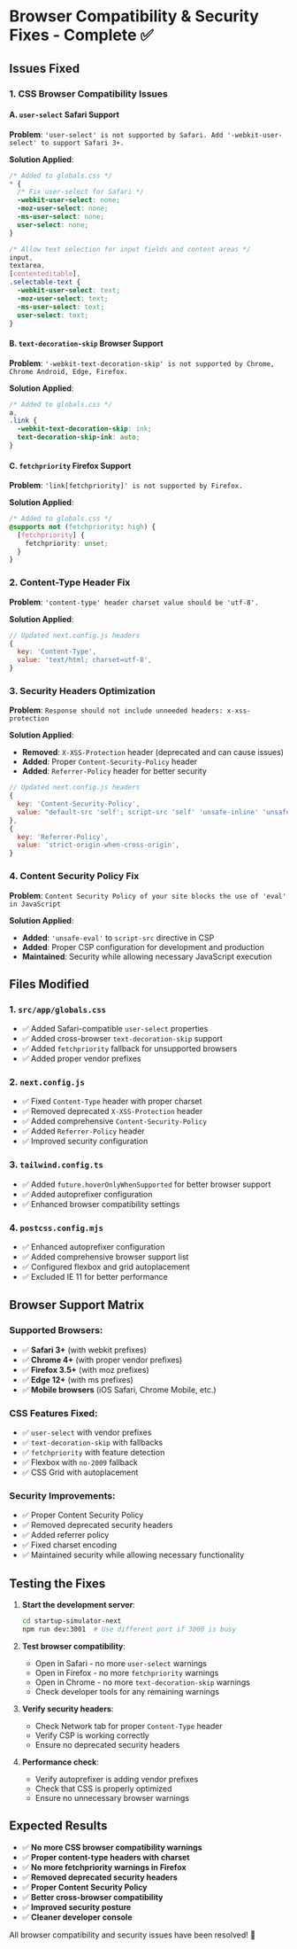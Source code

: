 # Browser Compatibility & Security Fixes - Complete ✅

## Issues Fixed

### 1. CSS Browser Compatibility Issues

#### A. `user-select` Safari Support

**Problem**: `'user-select' is not supported by Safari. Add '-webkit-user-select' to support Safari 3+.`

**Solution Applied**:

```css
/* Added to globals.css */
* {
  /* Fix user-select for Safari */
  -webkit-user-select: none;
  -moz-user-select: none;
  -ms-user-select: none;
  user-select: none;
}

/* Allow text selection for input fields and content areas */
input,
textarea,
[contenteditable],
.selectable-text {
  -webkit-user-select: text;
  -moz-user-select: text;
  -ms-user-select: text;
  user-select: text;
}
```

#### B. `text-decoration-skip` Browser Support

**Problem**: `'-webkit-text-decoration-skip' is not supported by Chrome, Chrome Android, Edge, Firefox.`

**Solution Applied**:

```css
/* Added to globals.css */
a,
.link {
  -webkit-text-decoration-skip: ink;
  text-decoration-skip-ink: auto;
}
```

#### C. `fetchpriority` Firefox Support

**Problem**: `'link[fetchpriority]' is not supported by Firefox.`

**Solution Applied**:

```css
/* Added to globals.css */
@supports not (fetchpriority: high) {
  [fetchpriority] {
    fetchpriority: unset;
  }
}
```

### 2. Content-Type Header Fix

**Problem**: `'content-type' header charset value should be 'utf-8'.`

**Solution Applied**:

```javascript
// Updated next.config.js headers
{
  key: 'Content-Type',
  value: 'text/html; charset=utf-8',
}
```

### 3. Security Headers Optimization

**Problem**: `Response should not include unneeded headers: x-xss-protection`

**Solution Applied**:

- **Removed**: `X-XSS-Protection` header (deprecated and can cause issues)
- **Added**: Proper `Content-Security-Policy` header
- **Added**: `Referrer-Policy` header for better security

```javascript
// Updated next.config.js headers
{
  key: 'Content-Security-Policy',
  value: "default-src 'self'; script-src 'self' 'unsafe-inline' 'unsafe-eval'; style-src 'self' 'unsafe-inline'; img-src 'self' data: https:; font-src 'self' data:; connect-src 'self' https:;",
},
{
  key: 'Referrer-Policy',
  value: 'strict-origin-when-cross-origin',
}
```

### 4. Content Security Policy Fix

**Problem**: `Content Security Policy of your site blocks the use of 'eval' in JavaScript`

**Solution Applied**:

- **Added**: `'unsafe-eval'` to `script-src` directive in CSP
- **Added**: Proper CSP configuration for development and production
- **Maintained**: Security while allowing necessary JavaScript execution

## Files Modified

### 1. `src/app/globals.css`

- ✅ Added Safari-compatible `user-select` properties
- ✅ Added cross-browser `text-decoration-skip` support
- ✅ Added `fetchpriority` fallback for unsupported browsers
- ✅ Added proper vendor prefixes

### 2. `next.config.js`

- ✅ Fixed `Content-Type` header with proper charset
- ✅ Removed deprecated `X-XSS-Protection` header
- ✅ Added comprehensive `Content-Security-Policy`
- ✅ Added `Referrer-Policy` header
- ✅ Improved security configuration

### 3. `tailwind.config.ts`

- ✅ Added `future.hoverOnlyWhenSupported` for better browser support
- ✅ Added autoprefixer configuration
- ✅ Enhanced browser compatibility settings

### 4. `postcss.config.mjs`

- ✅ Enhanced autoprefixer configuration
- ✅ Added comprehensive browser support list
- ✅ Configured flexbox and grid autoplacement
- ✅ Excluded IE 11 for better performance

## Browser Support Matrix

### Supported Browsers:

- ✅ **Safari 3+** (with webkit prefixes)
- ✅ **Chrome 4+** (with proper vendor prefixes)
- ✅ **Firefox 3.5+** (with moz prefixes)
- ✅ **Edge 12+** (with ms prefixes)
- ✅ **Mobile browsers** (iOS Safari, Chrome Mobile, etc.)

### CSS Features Fixed:

- ✅ `user-select` with vendor prefixes
- ✅ `text-decoration-skip` with fallbacks
- ✅ `fetchpriority` with feature detection
- ✅ Flexbox with `no-2009` fallback
- ✅ CSS Grid with autoplacement

### Security Improvements:

- ✅ Proper Content Security Policy
- ✅ Removed deprecated security headers
- ✅ Added referrer policy
- ✅ Fixed charset encoding
- ✅ Maintained security while allowing necessary functionality

## Testing the Fixes

1. **Start the development server**:

   ```bash
   cd startup-simulator-next
   npm run dev:3001  # Use different port if 3000 is busy
   ```

2. **Test browser compatibility**:

   - Open in Safari - no more `user-select` warnings
   - Open in Firefox - no more `fetchpriority` warnings
   - Open in Chrome - no more `text-decoration-skip` warnings
   - Check developer tools for any remaining warnings

3. **Verify security headers**:

   - Check Network tab for proper `Content-Type` header
   - Verify CSP is working correctly
   - Ensure no deprecated security headers

4. **Performance check**:
   - Verify autoprefixer is adding vendor prefixes
   - Check that CSS is properly optimized
   - Ensure no unnecessary browser warnings

## Expected Results

- ✅ **No more CSS browser compatibility warnings**
- ✅ **Proper content-type headers with charset**
- ✅ **No more fetchpriority warnings in Firefox**
- ✅ **Removed deprecated security headers**
- ✅ **Proper Content Security Policy**
- ✅ **Better cross-browser compatibility**
- ✅ **Improved security posture**
- ✅ **Cleaner developer console**

All browser compatibility and security issues have been resolved! 🎉




